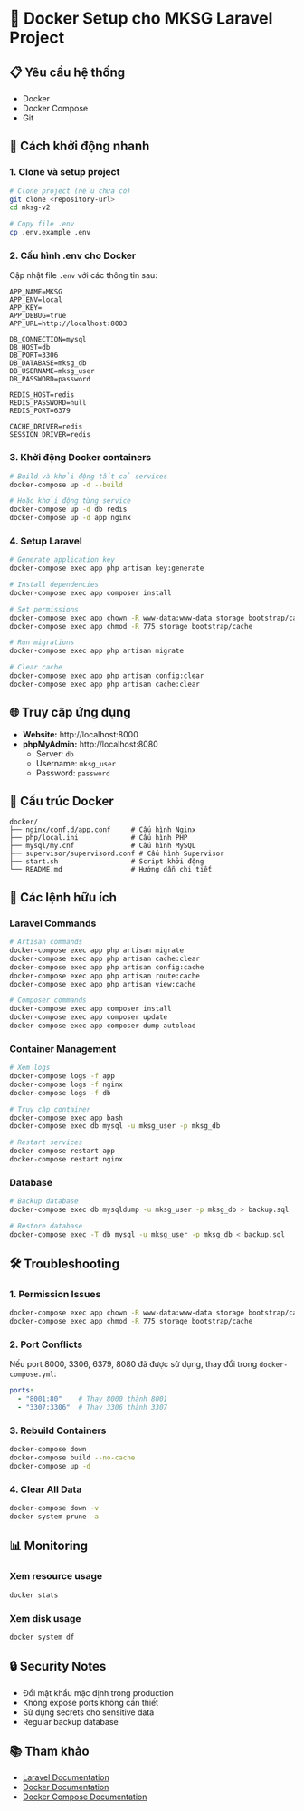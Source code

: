 # 🐳 Docker Setup cho MKSG Laravel Project

## 📋 Yêu cầu hệ thống

- Docker
- Docker Compose
- Git

## 🚀 Cách khởi động nhanh

### 1. Clone và setup project
```bash
# Clone project (nếu chưa có)
git clone <repository-url>
cd mksg-v2

# Copy file .env
cp .env.example .env
```

### 2. Cấu hình .env cho Docker
Cập nhật file `.env` với các thông tin sau:
```env
APP_NAME=MKSG
APP_ENV=local
APP_KEY=
APP_DEBUG=true
APP_URL=http://localhost:8003

DB_CONNECTION=mysql
DB_HOST=db
DB_PORT=3306
DB_DATABASE=mksg_db
DB_USERNAME=mksg_user
DB_PASSWORD=password

REDIS_HOST=redis
REDIS_PASSWORD=null
REDIS_PORT=6379

CACHE_DRIVER=redis
SESSION_DRIVER=redis
```

### 3. Khởi động Docker containers
```bash
# Build và khởi động tất cả services
docker-compose up -d --build

# Hoặc khởi động từng service
docker-compose up -d db redis
docker-compose up -d app nginx
```

### 4. Setup Laravel
```bash
# Generate application key
docker-compose exec app php artisan key:generate

# Install dependencies
docker-compose exec app composer install

# Set permissions
docker-compose exec app chown -R www-data:www-data storage bootstrap/cache
docker-compose exec app chmod -R 775 storage bootstrap/cache

# Run migrations
docker-compose exec app php artisan migrate

# Clear cache
docker-compose exec app php artisan config:clear
docker-compose exec app php artisan cache:clear
```

## 🌐 Truy cập ứng dụng

- **Website:** http://localhost:8000
- **phpMyAdmin:** http://localhost:8080
  - Server: `db`
  - Username: `mksg_user`
  - Password: `password`

## 📁 Cấu trúc Docker

```
docker/
├── nginx/conf.d/app.conf     # Cấu hình Nginx
├── php/local.ini             # Cấu hình PHP
├── mysql/my.cnf              # Cấu hình MySQL
├── supervisor/supervisord.conf # Cấu hình Supervisor
├── start.sh                  # Script khởi động
└── README.md                 # Hướng dẫn chi tiết
```

## 🔧 Các lệnh hữu ích

### Laravel Commands
```bash
# Artisan commands
docker-compose exec app php artisan migrate
docker-compose exec app php artisan cache:clear
docker-compose exec app php artisan config:cache
docker-compose exec app php artisan route:cache
docker-compose exec app php artisan view:cache

# Composer commands
docker-compose exec app composer install
docker-compose exec app composer update
docker-compose exec app composer dump-autoload
```

### Container Management
```bash
# Xem logs
docker-compose logs -f app
docker-compose logs -f nginx
docker-compose logs -f db

# Truy cập container
docker-compose exec app bash
docker-compose exec db mysql -u mksg_user -p mksg_db

# Restart services
docker-compose restart app
docker-compose restart nginx
```

### Database
```bash
# Backup database
docker-compose exec db mysqldump -u mksg_user -p mksg_db > backup.sql

# Restore database
docker-compose exec -T db mysql -u mksg_user -p mksg_db < backup.sql
```

## 🛠️ Troubleshooting

### 1. Permission Issues
```bash
docker-compose exec app chown -R www-data:www-data storage bootstrap/cache
docker-compose exec app chmod -R 775 storage bootstrap/cache
```

### 2. Port Conflicts
Nếu port 8000, 3306, 6379, 8080 đã được sử dụng, thay đổi trong `docker-compose.yml`:
```yaml
ports:
  - "8001:80"    # Thay 8000 thành 8001
  - "3307:3306"  # Thay 3306 thành 3307
```

### 3. Rebuild Containers
```bash
docker-compose down
docker-compose build --no-cache
docker-compose up -d
```

### 4. Clear All Data
```bash
docker-compose down -v
docker system prune -a
```

## 📊 Monitoring

### Xem resource usage
```bash
docker stats
```

### Xem disk usage
```bash
docker system df
```

## 🔒 Security Notes

- Đổi mật khẩu mặc định trong production
- Không expose ports không cần thiết
- Sử dụng secrets cho sensitive data
- Regular backup database

## 📚 Tham khảo

- [Laravel Documentation](https://laravel.com/docs)
- [Docker Documentation](https://docs.docker.com/)
- [Docker Compose Documentation](https://docs.docker.com/compose/)
